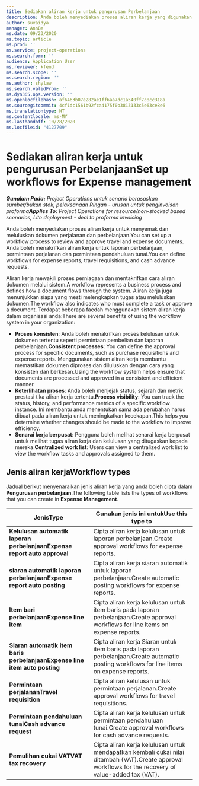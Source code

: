 ```yaml
---
title: Sediakan aliran kerja untuk pengurusan Perbelanjaan
description: Anda boleh menyediakan proses aliran kerja yang digunakan untuk menyemak dan meluluskan dokumen perjalanan dan perbelanjaan.
author: suvaidya
manager: AnnBe
ms.date: 09/23/2020
ms.topic: article
ms.prod: ''
ms.service: project-operations
ms.search.form: ''
audience: Application User
ms.reviewer: kfend
ms.search.scope: ''
ms.search.region: ''
ms.author: shylaw
ms.search.validFrom: ''
ms.dyn365.ops.version: ''
ms.openlocfilehash: af6463b07e282ae1ff6aa7dc1a540ff7c8cc318a
ms.sourcegitcommit: 4cf1dc1561b92fca4175f0b3813133c5e63ce8e6
ms.translationtype: HT
ms.contentlocale: ms-MY
ms.lasthandoff: 10/28/2020
ms.locfileid: "4127709"
---
```

# <a name="set-up-workflows-for-expense-management"></a><span data-ttu-id="d512f-103">Sediakan aliran kerja untuk pengurusan Perbelanjaan</span><span class="sxs-lookup"><span data-stu-id="d512f-103">Set up workflows for Expense management</span></span>

<span data-ttu-id="d512f-104">_**Gunakan Pada:** Project Operations untuk senario berasaskan sumber/bukan stok, pelaksanaan Ringan - urusan untuk penginvoisan proforma_</span><span class="sxs-lookup"><span data-stu-id="d512f-104">_**Applies To:** Project Operations for resource/non-stocked based scenarios, Lite deployment - deal to proforma invoicing_</span></span>

<span data-ttu-id="d512f-105">Anda boleh menyediakan proses aliran kerja untuk menyemak dan meluluskan dokumen perjalanan dan perbelanjaan.</span><span class="sxs-lookup"><span data-stu-id="d512f-105">You can set up a workflow process to review and approve travel and expense documents.</span></span> <span data-ttu-id="d512f-106">Anda boleh menakrifkan aliran kerja untuk laporan perbelanjaan, permintaan perjalanan dan permintaan pendahuluan tunai.</span><span class="sxs-lookup"><span data-stu-id="d512f-106">You can define workflows for expense reports, travel requisitions, and cash advance requests.</span></span>

<span data-ttu-id="d512f-107">Aliran kerja mewakili proses perniagaan dan mentakrifkan cara aliran dokumen melalui sistem.</span><span class="sxs-lookup"><span data-stu-id="d512f-107">A workflow represents a business process and defines how a document flows through the system.</span></span> <span data-ttu-id="d512f-108">Aliran kerja juga menunjukkan siapa yang mesti melengkapkan tugas atau meluluskan dokumen.</span><span class="sxs-lookup"><span data-stu-id="d512f-108">The workflow also indicates who must complete a task or approve a document.</span></span> <span data-ttu-id="d512f-109">Terdapat beberapa faedah menggunakan sistem aliran kerja dalam organisasi anda:</span><span class="sxs-lookup"><span data-stu-id="d512f-109">There are several benefits of using the workflow system in your organization:</span></span>

- <span data-ttu-id="d512f-110">**Proses konsisten**: Anda boleh menakrifkan proses kelulusan untuk dokumen tertentu seperti permintaan pembelian dan laporan perbelanjaan.</span><span class="sxs-lookup"><span data-stu-id="d512f-110">**Consistent processes**: You can define the approval process for specific documents, such as purchase requisitions and expense reports.</span></span> <span data-ttu-id="d512f-111">Menggunakan sistem aliran kerja membantu memastikan dokumen diproses dan diluluskan dengan cara yang konsisten dan berkesan.</span><span class="sxs-lookup"><span data-stu-id="d512f-111">Using the workflow system helps ensure that documents are processed and approved in a consistent and efficient manner.</span></span>
- <span data-ttu-id="d512f-112">**Keterlihatan proses**: Anda boleh menjejak status, sejarah dan metrik prestasi tika aliran kerja tertentu.</span><span class="sxs-lookup"><span data-stu-id="d512f-112">**Process visibility**: You can track the status, history, and performance metrics of a specific workflow instance.</span></span> <span data-ttu-id="d512f-113">Ini membantu anda menentukan sama ada perubahan harus dibuat pada aliran kerja untuk meningkatkan kecekapan.</span><span class="sxs-lookup"><span data-stu-id="d512f-113">This helps you determine whether changes should be made to the workflow to improve efficiency.</span></span>
- <span data-ttu-id="d512f-114">**Senarai kerja berpusat**: Pengguna boleh melihat senarai kerja berpusat untuk melihat tugas aliran kerja dan kelulusan yang ditugaskan kepada mereka.</span><span class="sxs-lookup"><span data-stu-id="d512f-114">**Centralized work list**: Users can view a centralized work list to view the workflow tasks and approvals assigned to them.</span></span> 

## <a name="workflow-types"></a><span data-ttu-id="d512f-115">Jenis aliran kerja</span><span class="sxs-lookup"><span data-stu-id="d512f-115">Workflow types</span></span>

<span data-ttu-id="d512f-116">Jadual berikut menyenaraikan jenis aliran kerja yang anda boleh cipta dalam **Pengurusan perbelanjaan**.</span><span class="sxs-lookup"><span data-stu-id="d512f-116">The following table lists the types of workflows that you can create in **Expense Management**.</span></span>


|              <span data-ttu-id="d512f-117"><strong>Jenis</strong></span><span class="sxs-lookup"><span data-stu-id="d512f-117"><strong>Type</strong></span></span>              |                   <span data-ttu-id="d512f-118"><strong>Gunakan jenis ini untuk</strong></span><span class="sxs-lookup"><span data-stu-id="d512f-118"><strong>Use this type to</strong></span></span>                   |
|-------------------------------------------------|-----------------------------------------------------------------------|
|   <span data-ttu-id="d512f-119"><strong>Kelulusan automatik laporan perbelanjaan</strong></span><span class="sxs-lookup"><span data-stu-id="d512f-119"><strong>Expense report auto approval</strong></span></span> |            <span data-ttu-id="d512f-120">Cipta aliran kerja kelulusan untuk laporan perbelanjaan.</span><span class="sxs-lookup"><span data-stu-id="d512f-120">Create approval workflows for expense reports.</span></span>             |
|  <span data-ttu-id="d512f-121"><strong>siaran automatik laporan perbelanjaan</strong></span><span class="sxs-lookup"><span data-stu-id="d512f-121"><strong>Expense report auto posting</strong></span></span>   |        <span data-ttu-id="d512f-122">Cipta aliran kerja siaran automatik untuk laporan perbelanjaan.</span><span class="sxs-lookup"><span data-stu-id="d512f-122">Create automatic posting workflows for expense reports.</span></span>        |
|       <span data-ttu-id="d512f-123"><strong>Item bari perbelanjaan</strong></span><span class="sxs-lookup"><span data-stu-id="d512f-123"><strong>Expense line item</strong></span></span>        |     <span data-ttu-id="d512f-124">Cipta aliran kerja kelulusan untuk item baris pada laporan perbelanjaan.</span><span class="sxs-lookup"><span data-stu-id="d512f-124">Create approval workflows for line items on expense reports.</span></span>      |
| <span data-ttu-id="d512f-125"><strong>Siaran automatik item baris perbelanjaan</strong></span><span class="sxs-lookup"><span data-stu-id="d512f-125"><strong>Expense line item auto posting</strong></span></span> | <span data-ttu-id="d512f-126">Cipta aliran kerja Siaran untuk item baris pada laporan perbelanjaan.</span><span class="sxs-lookup"><span data-stu-id="d512f-126">Create automatic posting workflows for line items on expense reports.</span></span> |
|       <span data-ttu-id="d512f-127"><strong>Permintaan perjalanan</strong></span><span class="sxs-lookup"><span data-stu-id="d512f-127"><strong>Travel requisition</strong></span></span>       |          <span data-ttu-id="d512f-128">Cipta aliran kelulusan untuk permintaan perjalanan.</span><span class="sxs-lookup"><span data-stu-id="d512f-128">Create approval workflows for travel requisitions.</span></span>           |
|      <span data-ttu-id="d512f-129"><strong>Permintaan pendahuluan tunai</strong></span><span class="sxs-lookup"><span data-stu-id="d512f-129"><strong>Cash advance request</strong></span></span>      |         <span data-ttu-id="d512f-130">Cipta aliran kerja kelulusan untuk permintaan pendahuluan tunai.</span><span class="sxs-lookup"><span data-stu-id="d512f-130">Create approval workflows for cash advance requests.</span></span>          |
|        <span data-ttu-id="d512f-131"><strong>Pemulihan cukai VAT</strong></span><span class="sxs-lookup"><span data-stu-id="d512f-131"><strong>VAT tax recovery</strong></span></span>        | <span data-ttu-id="d512f-132">Cipta aliran kerja kelulusan untuk mendapatkan kembali cukai nilai ditambah (VAT).</span><span class="sxs-lookup"><span data-stu-id="d512f-132">Create approval workflows for the recovery of value-added tax (VAT).</span></span>  |
